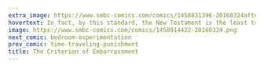 ```yaml
---
extra_image: https://www.smbc-comics.com/comics/1458831396-20160324after.png
hovertext: In fact, by this standard, the New Testament is the least true of all religious documents.
image: https://www.smbc-comics.com/comics/1458914422-20160324.png
next_comic: bedroom-experimentation
prev_comic: time-traveling-punishment
title: The Criterion of Embarrassment
---
```


